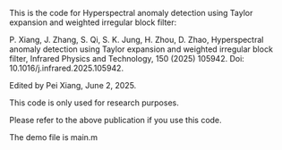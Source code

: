 This is the code for Hyperspectral anomaly detection using Taylor expansion and weighted irregular block filter:

P. Xiang, J. Zhang, S. Qi, S. K. Jung, H. Zhou, D. Zhao, Hyperspectral anomaly detection using Taylor expansion and weighted irregular block filter, Infrared Physics and Technology, 150 (2025) 105942. Doi: 10.1016/j.infrared.2025.105942.

Edited by Pei Xiang, June 2, 2025.

This code is only used for research purposes.

Please refer to the above publication if you use this code.

The demo file is main.m

